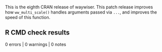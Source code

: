 This is the eighth CRAN release of waywiser. This patch release improves how
`ww_multi_scale()` handles arguments passed via `...`, and improves the speed of
this function.

## R CMD check results

0 errors | 0 warnings | 0 notes
